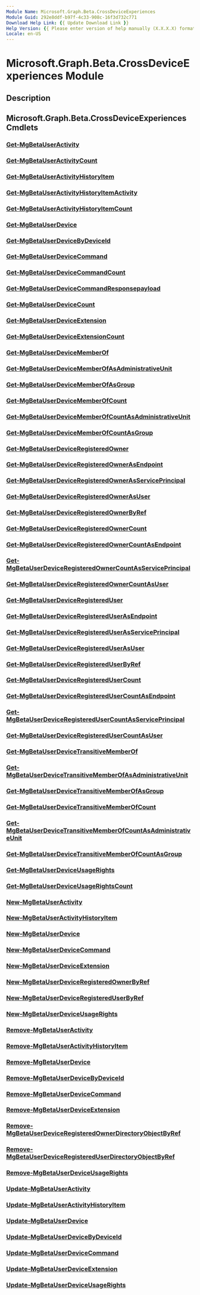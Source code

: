 ```yaml
---
Module Name: Microsoft.Graph.Beta.CrossDeviceExperiences
Module Guid: 292e8ddf-b97f-4c33-908c-16f3d732c771
Download Help Link: {{ Update Download Link }}
Help Version: {{ Please enter version of help manually (X.X.X.X) format }}
Locale: en-US
---
```


# Microsoft.Graph.Beta.CrossDeviceExperiences Module
## Description


## Microsoft.Graph.Beta.CrossDeviceExperiences Cmdlets
### [Get-MgBetaUserActivity](Get-MgBetaUserActivity.md)


### [Get-MgBetaUserActivityCount](Get-MgBetaUserActivityCount.md)


### [Get-MgBetaUserActivityHistoryItem](Get-MgBetaUserActivityHistoryItem.md)


### [Get-MgBetaUserActivityHistoryItemActivity](Get-MgBetaUserActivityHistoryItemActivity.md)


### [Get-MgBetaUserActivityHistoryItemCount](Get-MgBetaUserActivityHistoryItemCount.md)


### [Get-MgBetaUserDevice](Get-MgBetaUserDevice.md)


### [Get-MgBetaUserDeviceByDeviceId](Get-MgBetaUserDeviceByDeviceId.md)


### [Get-MgBetaUserDeviceCommand](Get-MgBetaUserDeviceCommand.md)


### [Get-MgBetaUserDeviceCommandCount](Get-MgBetaUserDeviceCommandCount.md)


### [Get-MgBetaUserDeviceCommandResponsepayload](Get-MgBetaUserDeviceCommandResponsepayload.md)


### [Get-MgBetaUserDeviceCount](Get-MgBetaUserDeviceCount.md)


### [Get-MgBetaUserDeviceExtension](Get-MgBetaUserDeviceExtension.md)


### [Get-MgBetaUserDeviceExtensionCount](Get-MgBetaUserDeviceExtensionCount.md)


### [Get-MgBetaUserDeviceMemberOf](Get-MgBetaUserDeviceMemberOf.md)


### [Get-MgBetaUserDeviceMemberOfAsAdministrativeUnit](Get-MgBetaUserDeviceMemberOfAsAdministrativeUnit.md)


### [Get-MgBetaUserDeviceMemberOfAsGroup](Get-MgBetaUserDeviceMemberOfAsGroup.md)


### [Get-MgBetaUserDeviceMemberOfCount](Get-MgBetaUserDeviceMemberOfCount.md)


### [Get-MgBetaUserDeviceMemberOfCountAsAdministrativeUnit](Get-MgBetaUserDeviceMemberOfCountAsAdministrativeUnit.md)


### [Get-MgBetaUserDeviceMemberOfCountAsGroup](Get-MgBetaUserDeviceMemberOfCountAsGroup.md)


### [Get-MgBetaUserDeviceRegisteredOwner](Get-MgBetaUserDeviceRegisteredOwner.md)


### [Get-MgBetaUserDeviceRegisteredOwnerAsEndpoint](Get-MgBetaUserDeviceRegisteredOwnerAsEndpoint.md)


### [Get-MgBetaUserDeviceRegisteredOwnerAsServicePrincipal](Get-MgBetaUserDeviceRegisteredOwnerAsServicePrincipal.md)


### [Get-MgBetaUserDeviceRegisteredOwnerAsUser](Get-MgBetaUserDeviceRegisteredOwnerAsUser.md)


### [Get-MgBetaUserDeviceRegisteredOwnerByRef](Get-MgBetaUserDeviceRegisteredOwnerByRef.md)


### [Get-MgBetaUserDeviceRegisteredOwnerCount](Get-MgBetaUserDeviceRegisteredOwnerCount.md)


### [Get-MgBetaUserDeviceRegisteredOwnerCountAsEndpoint](Get-MgBetaUserDeviceRegisteredOwnerCountAsEndpoint.md)


### [Get-MgBetaUserDeviceRegisteredOwnerCountAsServicePrincipal](Get-MgBetaUserDeviceRegisteredOwnerCountAsServicePrincipal.md)


### [Get-MgBetaUserDeviceRegisteredOwnerCountAsUser](Get-MgBetaUserDeviceRegisteredOwnerCountAsUser.md)


### [Get-MgBetaUserDeviceRegisteredUser](Get-MgBetaUserDeviceRegisteredUser.md)


### [Get-MgBetaUserDeviceRegisteredUserAsEndpoint](Get-MgBetaUserDeviceRegisteredUserAsEndpoint.md)


### [Get-MgBetaUserDeviceRegisteredUserAsServicePrincipal](Get-MgBetaUserDeviceRegisteredUserAsServicePrincipal.md)


### [Get-MgBetaUserDeviceRegisteredUserAsUser](Get-MgBetaUserDeviceRegisteredUserAsUser.md)


### [Get-MgBetaUserDeviceRegisteredUserByRef](Get-MgBetaUserDeviceRegisteredUserByRef.md)


### [Get-MgBetaUserDeviceRegisteredUserCount](Get-MgBetaUserDeviceRegisteredUserCount.md)


### [Get-MgBetaUserDeviceRegisteredUserCountAsEndpoint](Get-MgBetaUserDeviceRegisteredUserCountAsEndpoint.md)


### [Get-MgBetaUserDeviceRegisteredUserCountAsServicePrincipal](Get-MgBetaUserDeviceRegisteredUserCountAsServicePrincipal.md)


### [Get-MgBetaUserDeviceRegisteredUserCountAsUser](Get-MgBetaUserDeviceRegisteredUserCountAsUser.md)


### [Get-MgBetaUserDeviceTransitiveMemberOf](Get-MgBetaUserDeviceTransitiveMemberOf.md)


### [Get-MgBetaUserDeviceTransitiveMemberOfAsAdministrativeUnit](Get-MgBetaUserDeviceTransitiveMemberOfAsAdministrativeUnit.md)


### [Get-MgBetaUserDeviceTransitiveMemberOfAsGroup](Get-MgBetaUserDeviceTransitiveMemberOfAsGroup.md)


### [Get-MgBetaUserDeviceTransitiveMemberOfCount](Get-MgBetaUserDeviceTransitiveMemberOfCount.md)


### [Get-MgBetaUserDeviceTransitiveMemberOfCountAsAdministrativeUnit](Get-MgBetaUserDeviceTransitiveMemberOfCountAsAdministrativeUnit.md)


### [Get-MgBetaUserDeviceTransitiveMemberOfCountAsGroup](Get-MgBetaUserDeviceTransitiveMemberOfCountAsGroup.md)


### [Get-MgBetaUserDeviceUsageRights](Get-MgBetaUserDeviceUsageRights.md)


### [Get-MgBetaUserDeviceUsageRightsCount](Get-MgBetaUserDeviceUsageRightsCount.md)


### [New-MgBetaUserActivity](New-MgBetaUserActivity.md)


### [New-MgBetaUserActivityHistoryItem](New-MgBetaUserActivityHistoryItem.md)


### [New-MgBetaUserDevice](New-MgBetaUserDevice.md)


### [New-MgBetaUserDeviceCommand](New-MgBetaUserDeviceCommand.md)


### [New-MgBetaUserDeviceExtension](New-MgBetaUserDeviceExtension.md)


### [New-MgBetaUserDeviceRegisteredOwnerByRef](New-MgBetaUserDeviceRegisteredOwnerByRef.md)


### [New-MgBetaUserDeviceRegisteredUserByRef](New-MgBetaUserDeviceRegisteredUserByRef.md)


### [New-MgBetaUserDeviceUsageRights](New-MgBetaUserDeviceUsageRights.md)


### [Remove-MgBetaUserActivity](Remove-MgBetaUserActivity.md)


### [Remove-MgBetaUserActivityHistoryItem](Remove-MgBetaUserActivityHistoryItem.md)


### [Remove-MgBetaUserDevice](Remove-MgBetaUserDevice.md)


### [Remove-MgBetaUserDeviceByDeviceId](Remove-MgBetaUserDeviceByDeviceId.md)


### [Remove-MgBetaUserDeviceCommand](Remove-MgBetaUserDeviceCommand.md)


### [Remove-MgBetaUserDeviceExtension](Remove-MgBetaUserDeviceExtension.md)


### [Remove-MgBetaUserDeviceRegisteredOwnerDirectoryObjectByRef](Remove-MgBetaUserDeviceRegisteredOwnerDirectoryObjectByRef.md)


### [Remove-MgBetaUserDeviceRegisteredUserDirectoryObjectByRef](Remove-MgBetaUserDeviceRegisteredUserDirectoryObjectByRef.md)


### [Remove-MgBetaUserDeviceUsageRights](Remove-MgBetaUserDeviceUsageRights.md)


### [Update-MgBetaUserActivity](Update-MgBetaUserActivity.md)


### [Update-MgBetaUserActivityHistoryItem](Update-MgBetaUserActivityHistoryItem.md)


### [Update-MgBetaUserDevice](Update-MgBetaUserDevice.md)


### [Update-MgBetaUserDeviceByDeviceId](Update-MgBetaUserDeviceByDeviceId.md)


### [Update-MgBetaUserDeviceCommand](Update-MgBetaUserDeviceCommand.md)


### [Update-MgBetaUserDeviceExtension](Update-MgBetaUserDeviceExtension.md)


### [Update-MgBetaUserDeviceUsageRights](Update-MgBetaUserDeviceUsageRights.md)



